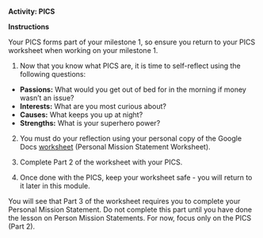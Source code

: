 **Activity: PICS**

**Instructions**

Your PICS forms part of your milestone 1, so ensure you return to your PICS worksheet when working on your milestone 1.

1. Now that you know what PICS are, it is time to self-reflect using the following questions: 

+ **Passions:** What would you get out of bed for in the morning if money wasn’t an issue?
+ **Interests:** What are you most curious about?
+ **Causes:** What keeps you up at night?
+ **Strengths:** What is your superhero power?
2. You must do your reflection using your personal copy of the Google Docs [worksheet](https://docs.google.com/document/d/1qEUdRGH5D37fKGXfN2oK-cby2zu0Rcg3X_U3Cp0PCSY/copy) (Personal Mission Statement Worksheet).

3. Complete Part 2 of the worksheet with your PICS. 

4. Once done with the PICS, keep your worksheet safe - you will return to it later in this module.  

You will see that Part 3 of the worksheet requires you to complete your Personal Mission Statement. Do not complete this part until you have done the lesson on Person Mission Statements. For now, focus only on the PICS (Part 2).

